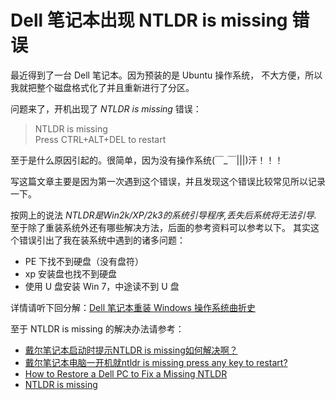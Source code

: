 # Dell 笔记本出现 NTLDR is missing 错误

最近得到了一台 Dell 笔记本。因为预装的是 Ubuntu 操作系统，
不大方便，所以我就把整个磁盘格式化了并且重新进行了分区。

问题来了，开机出现了 <cite>NTLDR is missing</cite> 错误：

> NTLDR is missing        
> Press CTRL+ALT+DEL to restart

至于是什么原因引起的。很简单，因为没有操作系统(￣_￣|||)汗！！！

写这篇文章主要是因为第一次遇到这个错误，并且发现这个错误比较常见所以记录一下。

按网上的说法 <cite> NTLDR是Win2k/XP/2k3的系统引导程序,丢失后系统将无法引导.</cite> 至于除了重装系统外还有哪些解决方法，后面的参考资料可以参考以下。
其实这个错误引出了我在装系统中遇到的诸多问题：

* PE 下找不到硬盘（没有盘符）
* xp 安装盘也找不到硬盘
* 使用 U 盘安装 Win 7，中途读不到 U 盘

详情请听下回分解：[Dell 笔记本重装 Windows 操作系统曲折史](http://mozillazg.wordpress.com/dell-some-problems-with-install-windows-system/)

至于 NTLDR is missing 的解决办法请参考：

* [戴尔笔记本启动时提示NTLDR is missing如何解决啊？ ](http://zhidao.baidu.com/question/24321096.html)
* [戴尔笔记本电脑一开机就ntldr is missing press any key to restart?](http://bbs.zhiyin.cn/viewthread.php?tid=316310)
* [How to Restore a Dell PC to Fix a Missing NTLDR](http://www.ehow.com/how_6884277_restore-pc-fix-missing-ntldr.html)
* [NTLDR is missing](http://en.community.dell.com/support-forums/disk-drives/f/3534/t/18634910.aspx)

